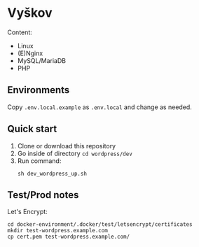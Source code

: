 # Vyškov

Content:
- Linux
- (E)Nginx
- MySQL/MariaDB
- PHP

## Environments

Copy `.env.local.example` as `.env.local` and change as needed.

## Quick start
1. Clone or download this repository
2. Go inside of directory `cd wordpress/dev`
3. Run command:
    ```
    sh dev_wordpress_up.sh
    ```

## Test/Prod notes

Let's Encrypt:
```
cd docker-environment/.docker/test/letsencrypt/certificates
mkdir test-wordpress.example.com
cp cert.pem test-wordpress.example.com/
```